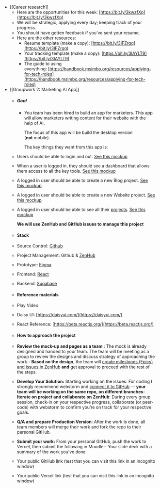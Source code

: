 - [[Career research]]
	- Here are the opportunities for this week: [https://bit.ly/3kwzfXp](https://bit.ly/3kwzfXp)
	- We will be strategic; applying every day; keeping track of your progress.
	- You should have gotten feedback if you've sent your resume.
	- Here are the other resources:
		- Resume template (make a copy): [https://bit.ly/3IFZrqq](https://bit.ly/3IFZrqq)
		- Your tracking template (make a copy): [https://bit.ly/3IAYLT9](https://bit.ly/3IAYLT9)
		- The guide to using everything: [https://handbook.msimbo.org/resources/applying-for-tech-roles](https://handbook.msimbo.org/resources/applying-for-tech-roles)
- [[Groupwork 2: Marketing AI App]]
	- ##### Goal
		- You team has been hired to build an app for marketers. This app will allow marketers writing content for their website with the help of AI. 
		  
		  The focus of this app will be build the desktop version (**not** mobile). 
		  
		  The key things they want from this app is:
	- Users should be able to login and out. [See this mockup](https://www.figma.com/file/HqawQyyPZjoW0XSOMIB19b/SEO-Copywriting-AI-Tools?node-id=420%3A34722&t=S5QbvnH1K95VsYNl-0)
	- When a user is logged in, they should see a dashboard that allows them access to all the key tools. [See this mockup](https://www.figma.com/file/HqawQyyPZjoW0XSOMIB19b/SEO-Copywriting-AI-Tools?node-id=421%3A37169&t=S5QbvnH1K95VsYNl-0)
	- A logged in user should be able to create a new Blog project. [See this mockup](https://www.figma.com/file/HqawQyyPZjoW0XSOMIB19b/SEO-Copywriting-AI-Tools?node-id=421%3A42059&t=S5QbvnH1K95VsYNl-0)
	- A logged in user should be able to create a new Website project. [See this mockup](https://www.figma.com/file/HqawQyyPZjoW0XSOMIB19b/SEO-Copywriting-AI-Tools?node-id=0%3A1&t=S5QbvnH1K95VsYNl-0)
	- A logged in user should be able to see all their [projects](https://programs.ulem.org/mod/folder/view.php?id=321). [See this mockup](https://www.figma.com/file/HqawQyyPZjoW0XSOMIB19b/SEO-Copywriting-AI-Tools?node-id=421%3A41208&t=S5QbvnH1K95VsYNl-0)
	  
	  **We will use ZenHub and GitHub issues to manage this project**
	- #### Stack
	- Source Control: [Github](https://github.com/msimbo/ai-writer-app)
	- Project Management: Github & [ZenHub](https://app.zenhub.com/workspaces/f23c1---group-projects-6400b4701fdc560025f4ca78/board)
	- Prototype: [Figma](https://www.figma.com/file/HqawQyyPZjoW0XSOMIB19b/SEO-Copywriting-AI-Tools?node-id=421%3A41208&t=S5QbvnH1K95VsYNl-0)
	- Frontend: [React](https://beta.reactjs.org/)
	- Backend: [Supabase](https://supabase.com/docs)
	- #### Reference materials
	- Play Video
	- Daisy UI: [https://daisyui.com/](https://daisyui.com/)
	- React Reference: [https://beta.reactjs.org/](https://beta.reactjs.org/)
	- #### How to approach the project
	- **Review the mock-up and pages as a team**
	  : The mock is already designed and handed to your team. The team will be meeting as a group to review the designs and discuss strategy of approaching the work.- **Based on the design**, the team will [create milestones (Epics) and issues in ZenHub](https://app.zenhub.com/workspaces/f23c1---ai-marketing-app-6400b4701fdc560025f4ca78/board) **and** get approval to proceed with the rest of the steps.
	- **Develop Your Solution:**
	  Starting working on the issues. For coding I strongly recommend webstorm and [connect it to GitHub](https://www.google.com/url?sa=t&rct=j&q=&esrc=s&source=web&cd=&cad=rja&uact=8&ved=2ahUKEwiVtPDoiov9AhVDk4kEHcq4Az0QwqsBegQIDBAF&url=https%3A%2F%2Fwww.youtube.com%2Fwatch%3Fv%3DiV0iW8L6yt8&usg=AOvVaw3vCNj-5zjNSuWKcep-UDDf) — **your team will be working on the same repo, on different branches**- **Iterate on project and collaborate on ZenHub**: During every group session, check-in on your respective progress, collaborate (or peer-code) with webstorm to confirm you’re on track for your respective goals.
	- **Q/A and prepare Production Version**: After the work is done, all team members will merge their work and fork the repo to their personal GitHub.
	- **Submit your work:**
	  From your personal GitHub, push the work to Vercel, then submit the following in Moodle:- Your slide deck with a summary of the work you’ve done
	- Your public GitHub link (test that you can visit this link in an incognito window)
	- Your public Vercel link (test that you can visit this link in an incognito window)